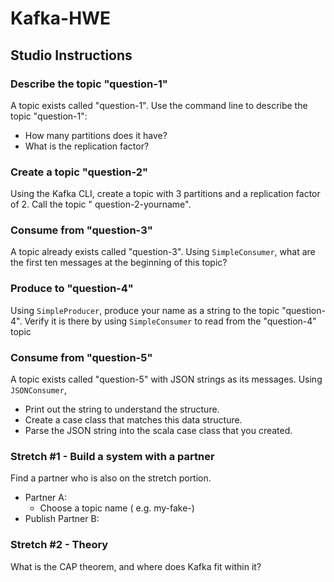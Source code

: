 # Kafka-HWE

## Studio Instructions

### Describe the topic "question-1"

A topic exists called "question-1". Use the command line to describe the topic "question-1":

- How many partitions does it have?
- What is the replication factor?

### Create a topic "question-2"

Using the Kafka CLI, create a topic with 3 partitions and a replication factor of 2. Call the topic "
question-2-yourname".

### Consume from "question-3"

A topic already exists called "question-3". Using `SimpleConsumer`, what are the first ten messages at the beginning of
this topic?

### Produce to "question-4"

Using `SimpleProducer`, produce your name as a string to the topic "question-4". Verify it is there by
using `SimpleConsumer` to read from the "question-4" topic

### Consume from "question-5"

A topic exists called "question-5" with JSON strings as its messages. Using `JSONConsumer`,

- Print out the string to understand the structure.
- Create a case class that matches this data structure.
- Parse the JSON string into the scala case class that you created.

### Stretch #1 - Build a system with a partner

Find a partner who is also on the stretch portion.

- Partner A:
    - Choose a topic name ( e.g. my-fake-)
- Publish Partner B:

### Stretch #2 - Theory

What is the CAP theorem, and where does Kafka fit within it?